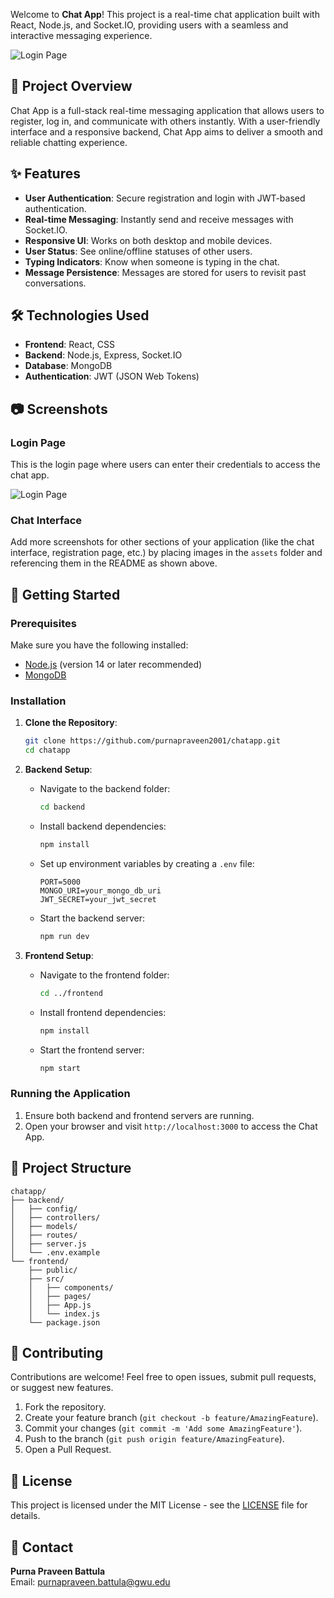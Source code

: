 
Welcome to **Chat App**! This project is a real-time chat application built with React, Node.js, and Socket.IO, providing users with a seamless and interactive messaging experience.

![Login Page](./assets/login_screenshot.png) <!-- Ensure the image path matches your project's structure -->

## 🚀 Project Overview

Chat App is a full-stack real-time messaging application that allows users to register, log in, and communicate with others instantly. With a user-friendly interface and a responsive backend, Chat App aims to deliver a smooth and reliable chatting experience.

## ✨ Features

- **User Authentication**: Secure registration and login with JWT-based authentication.
- **Real-time Messaging**: Instantly send and receive messages with Socket.IO.
- **Responsive UI**: Works on both desktop and mobile devices.
- **User Status**: See online/offline statuses of other users.
- **Typing Indicators**: Know when someone is typing in the chat.
- **Message Persistence**: Messages are stored for users to revisit past conversations.

## 🛠️ Technologies Used

- **Frontend**: React, CSS
- **Backend**: Node.js, Express, Socket.IO
- **Database**: MongoDB
- **Authentication**: JWT (JSON Web Tokens)

## 📷 Screenshots

### Login Page
This is the login page where users can enter their credentials to access the chat app.

![Login Page](./assets/login_screenshot.png)

### Chat Interface
Add more screenshots for other sections of your application (like the chat interface, registration page, etc.) by placing images in the `assets` folder and referencing them in the README as shown above.

## 🚀 Getting Started

### Prerequisites

Make sure you have the following installed:
- [Node.js](https://nodejs.org/en/download/) (version 14 or later recommended)
- [MongoDB](https://www.mongodb.com/try/download/community)

### Installation

1. **Clone the Repository**:
   ```bash
   git clone https://github.com/purnapraveen2001/chatapp.git
   cd chatapp
   ```

2. **Backend Setup**:
   - Navigate to the backend folder:
     ```bash
     cd backend
     ```
   - Install backend dependencies:
     ```bash
     npm install
     ```
   - Set up environment variables by creating a `.env` file:
     ```plaintext
     PORT=5000
     MONGO_URI=your_mongo_db_uri
     JWT_SECRET=your_jwt_secret
     ```
   - Start the backend server:
     ```bash
     npm run dev
     ```

3. **Frontend Setup**:
   - Navigate to the frontend folder:
     ```bash
     cd ../frontend
     ```
   - Install frontend dependencies:
     ```bash
     npm install
     ```
   - Start the frontend server:
     ```bash
     npm start
     ```

### Running the Application

1. Ensure both backend and frontend servers are running.
2. Open your browser and visit `http://localhost:3000` to access the Chat App.

## 📁 Project Structure

```
chatapp/
├── backend/
│   ├── config/
│   ├── controllers/
│   ├── models/
│   ├── routes/
│   ├── server.js
│   └── .env.example
└── frontend/
    ├── public/
    ├── src/
    │   ├── components/
    │   ├── pages/
    │   ├── App.js
    │   └── index.js
    └── package.json
```

## 🤝 Contributing

Contributions are welcome! Feel free to open issues, submit pull requests, or suggest new features.

1. Fork the repository.
2. Create your feature branch (`git checkout -b feature/AmazingFeature`).
3. Commit your changes (`git commit -m 'Add some AmazingFeature'`).
4. Push to the branch (`git push origin feature/AmazingFeature`).
5. Open a Pull Request.

## 📜 License

This project is licensed under the MIT License - see the [LICENSE](LICENSE) file for details.

## 📧 Contact

**Purna Praveen Battula**  
Email: [purnapraveen.battula@gwu.edu](mailto:purnapraveen.battula@gwu.edu)

